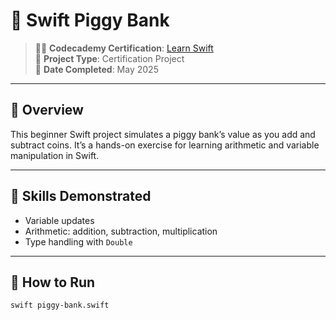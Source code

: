 # 🐷 Swift Piggy Bank

> 👨‍🎓 **Codecademy Certification**: [Learn Swift](https://www.codecademy.com/courses/learn-swift/projects/swift-piggy-bank)  
> 📁 **Project Type**: Certification Project  
> 📅 **Date Completed**: May 2025  

---

## 🧠 Overview

This beginner Swift project simulates a piggy bank’s value as you add and subtract coins. It’s a hands-on exercise for learning arithmetic and variable manipulation in Swift.

---

## 🧱 Skills Demonstrated

- Variable updates  
- Arithmetic: addition, subtraction, multiplication  
- Type handling with `Double`

---

## 🚀 How to Run

```bash
swift piggy-bank.swift
